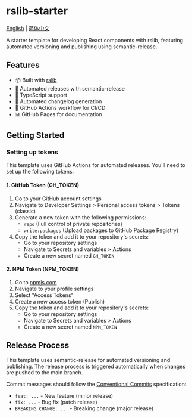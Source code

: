 # rslib-starter

[English](README.md) | [简体中文](README_ZH.md)

A starter template for developing React components with rslib, featuring automated versioning and publishing using semantic-release.

## Features

- 📦 Built with [rslib](https://github.com/web-infra-dev/rslib)
- 🚀 Automated releases with semantic-release
- 🎯 TypeScript support
- 📝 Automated changelog generation
- 🔄 GitHub Actions workflow for CI/CD
- 📊 GitHub Pages for documentation

## Getting Started

### Setting up tokens

This template uses GitHub Actions for automated releases. You'll need to set up the following tokens:

#### 1. GitHub Token (GH_TOKEN)

1. Go to your GitHub account settings
2. Navigate to Developer Settings > Personal access tokens > Tokens (classic)
3. Generate a new token with the following permissions:
   - `repo` (Full control of private repositories)
   - `write:packages` (Upload packages to GitHub Package Registry)
4. Copy the token and add it to your repository's secrets:
   - Go to your repository settings
   - Navigate to Secrets and variables > Actions
   - Create a new secret named `GH_TOKEN`

#### 2. NPM Token (NPM_TOKEN)

1. Go to [npmjs.com](https://www.npmjs.com/)
2. Navigate to your profile settings
3. Select "Access Tokens"
4. Create a new access token (Publish)
5. Copy the token and add it to your repository's secrets:
   - Go to your repository settings
   - Navigate to Secrets and variables > Actions
   - Create a new secret named `NPM_TOKEN`

## Release Process

This template uses semantic-release for automated versioning and publishing. The release process is triggered automatically when changes are pushed to the main branch.

Commit messages should follow the [Conventional Commits](https://www.conventionalcommits.org/) specification:

- `feat: ...` - New feature (minor release)
- `fix: ...` - Bug fix (patch release)
- `BREAKING CHANGE: ...` - Breaking change (major release)
